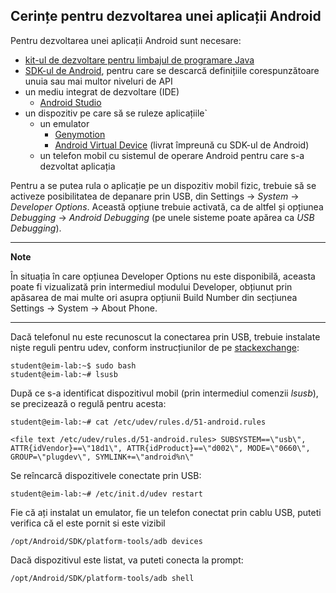 ## Cerințe pentru dezvoltarea unei aplicații Android

Pentru dezvoltarea unei aplicații Android sunt necesare:

- [kit-ul de dezvoltare pentru limbajul de programare Java](https://ocw.cs.pub.ro/courses/eim/tutoriale/java)
- [SDK-ul de Android](https://ocw.cs.pub.ro/courses/eim/tutoriale/sdk_android), pentru care se descarcă definițiile corespunzătoare unuia sau mai multor niveluri de API
- un mediu integrat de dezvoltare (IDE)
  - [Android Studio](https://ocw.cs.pub.ro/courses/eim/tutoriale/android_studio)
- un dispozitiv pe care să se ruleze aplicațiile`
  - un emulator
    - [Genymotion](https://ocw.cs.pub.ro/courses/eim/tutoriale/genymotion)
    - [Android Virtual Device](https://ocw.cs.pub.ro/courses/eim/tutoriale/android_virtual_device) (livrat împreună cu SDK-ul de Android)
  - un telefon mobil cu sistemul de operare Android pentru care s-a dezvoltat
  aplicația
  
Pentru a se putea rula o aplicație pe un dispozitiv mobil fizic,
trebuie să se activeze posibilitatea de depanare prin USB, din Settings →
*System* → *Developer Options*. Această opțiune trebuie activată, ca de
altfel și opțiunea *Debugging* → *Android Debugging* (pe unele sisteme poate
apărea ca *USB Debugging*).
  
---
**Note**

În situația în care opțiunea Developer Options nu este disponibilă, aceasta poate fi vizualizată prin intermediul modului Developer, obțiunut prin apăsarea de mai multe ori asupra opțiunii Build Number din secțiunea Settings → System → About Phone.

---

Dacă telefonul nu este recunoscut la conectarea prin USB, trebuie
instalate niște reguli pentru udev, conform instrucțiunilor de pe
[stackexchange](http://unix.stackexchange.com/questions/119128/linux-mint-16-android-device-not-listed-with-lsusb):

```
student@eim-lab:~$ sudo bash 
student@eim-lab:~# lsusb
```

După ce s-a identificat dispozitivul mobil (prin intermediul comenzii
*lsusb*), se precizează o regulă pentru acesta:

```
student@eim-lab:~# cat /etc/udev/rules.d/51-android.rules

<file text /etc/udev/rules.d/51-android.rules> SUBSYSTEM==\"usb\",
ATTR{idVendor}==\"18d1\", ATTR{idProduct}==\"d002\", MODE=\"0660\",
GROUP=\"plugdev\", SYMLINK+=\"android%n\"
```

Se reîncarcă dispozitivele conectate prin USB:

`student@eim-lab:~# /etc/init.d/udev restart`

Fie că ați instalat un emulator, fie un telefon conectat prin cablu USB,
puteti verifica că el este pornit si este vizibil

`/opt/Android/SDK/platform-tools/adb devices`

Dacă dispozitivul este listat, va puteti conecta la prompt:

`/opt/Android/SDK/platform-tools/adb shell`